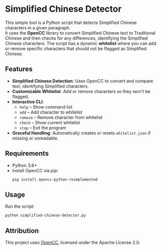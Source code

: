 # Simplified Chinese Detector

This simple tool is a Python script that detects Simplified Chinese characters in a given paragraph.  
It uses the **OpenCC** library to convert Simplified Chinese text to Traditional Chinese and then checks for any differences, identifying the Simplified Chinese characters. The script has a dynamic **whitelist** where you can add or remove specific characters that should not be flagged as Simplified Chinese.

## Features
- **Simplified Chinese Detection**: Uses OpenCC to convert and compare text, identifying Simplified characters.
- **Customizable Whitelist**: Add or remove characters so they won't be flagged.
- **Interactive CLI**:
  - `help` – Show command list  
  - `add` – Add character to whitelist  
  - `remove` – Remove character from whitelist  
  - `check` – Show current whitelist  
  - `stop` – Exit the program
- **Graceful Handling**: Automatically creates or resets `whitelist.json` if missing or unreadable.

## Requirements
- Python 3.8+
- Install OpenCC via pip:
  ```bash
  pip install opencc-python-reimplemented
  ```

## Usage
Run the script:
```bash
python simplified-chinese-detector.py
```
## Attribution
This project uses [OpenCC](https://github.com/BYVoid/OpenCC), licensed under the Apache License 2.0.
